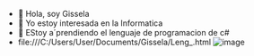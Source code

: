 - 👋 Hola, soy Gissela
- 👀 Yo estoy interesada en la Informatica 
- 🌱 EStoy a´prendiendo el lenguaje de programacion de c#
- file:///C:/Users/User/Documents/Gissela/Leng_.html
![image](https://github.com/kevinpaizano/kevinpaizano/assets/133786553/6aef23e7-7a82-4b89-b5b6-411d1561c468)

